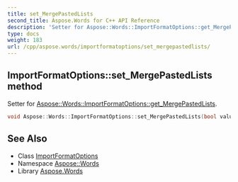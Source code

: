 ```yaml
---
title: set_MergePastedLists
second_title: Aspose.Words for C++ API Reference
description: 'Setter for Aspose::Words::ImportFormatOptions::get_MergePastedLists.'
type: docs
weight: 183
url: /cpp/aspose.words/importformatoptions/set_mergepastedlists/
---
```

## ImportFormatOptions::set_MergePastedLists method


Setter for [Aspose::Words::ImportFormatOptions::get_MergePastedLists](../get_mergepastedlists/).

```cpp
void Aspose::Words::ImportFormatOptions::set_MergePastedLists(bool value)
```

## See Also

* Class [ImportFormatOptions](../)
* Namespace [Aspose::Words](../../)
* Library [Aspose.Words](../../../)
